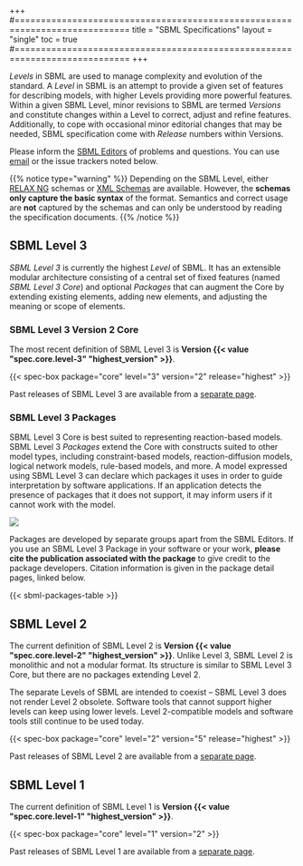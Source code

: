 +++
#============================================================================
title  = "SBML Specifications"
layout = "single"
toc    = true
#============================================================================
+++

_Levels_ in SBML are used to manage complexity and evolution of the standard.  A _Level_ in SBML is an attempt to provide a given set of features for describing models, with higher Levels providing more powerful features.  Within a given SBML Level, minor revisions to SBML are termed _Versions_ and constitute changes within a Level to correct, adjust and refine features. Additionally, to cope with occasional minor editorial changes that may be needed, SBML specification come with _Release_ numbers within Versions.

Please inform the [SBML Editors](/about/core) of problems and questions. You can use [email](mailto:sbml-editors@googlegroups.com) or the issue trackers noted below.

{{% notice type="warning" %}}
Depending on the SBML Level, either [RELAX NG](https://en.wikipedia.org/wiki/RELAX_NG) schemas or [XML Schemas](https://en.wikipedia.org/wiki/XML_schema) are available.  However, the **schemas only capture the basic syntax** of the format.  Semantics and correct usage are **not** captured by the schemas and can only be understood by reading the specification documents.
{{% /notice %}}


## SBML Level 3

_SBML Level 3_ is currently the highest _Level_ of SBML.  It has an extensible modular architecture consisting of a central set of fixed features (named _SBML Level&nbsp;3 Core_) and optional _Packages_ that can augment the Core by extending existing elements, adding new elements, and adjusting the meaning or scope of elements.


### SBML Level 3 Version 2 Core

The most recent definition of SBML Level&nbsp;3 is **Version&nbsp;{{< value "spec.core.level-3" "highest_version" >}}**.

{{< spec-box package="core" level="3" version="2" release="highest" >}}

Past releases of SBML Level 3 are available from a [separate page](level-3). 


### SBML Level 3 Packages

SBML Level 3 Core is best suited to representing reaction-based models. SBML Level&nbsp;3 _Packages_ extend the Core with constructs suited to other model types, including constraint-based models, reaction-diffusion models, logical network models, rule-based models, and more.  A model expressed using SBML Level&nbsp;3 can declare which packages it uses in order to guide interpretation by software applications.  If an application detects the presence of packages that it does not support, it may inform users if it cannot work with the model.

<img class="sbml-pkg-diagram" src="/img/sbml-level-3-packages.svg">

Packages are developed by separate groups apart from the SBML Editors. If you use an SBML Level&nbsp;3 Package in your software or your work, **please cite the publication associated with the package** to give credit to the package developers. Citation information is given in the package detail pages, linked below.

{{< sbml-packages-table >}}


## SBML Level 2

The current definition of SBML Level 2 is **Version&nbsp;{{< value "spec.core.level-2" "highest_version" >}}**.  Unlike Level&nbsp;3, SBML Level&nbsp;2 is monolithic and not a modular format.  Its structure is similar to SBML Level&nbsp;3 Core, but there are no packages extending Level&nbsp;2.

The separate Levels of SBML are intended to coexist &ndash; SBML Level&nbsp;3 does not render Level&nbsp;2 obsolete. Software tools that cannot support higher levels can keep using lower levels.  Level&nbsp;2-compatible models and software tools still continue to be used today.

{{< spec-box package="core" level="2" version="5" release="highest" >}}

Past releases of SBML Level 2 are available from a [separate page](level-2). 


## SBML Level 1

The current definition of SBML Level 1 is **Version&nbsp;{{< value "spec.core.level-1" "highest_version" >}}**.

{{< spec-box package="core" level="1" version="2" >}}

Past releases of SBML Level 1 are available from a [separate page](level-1).

